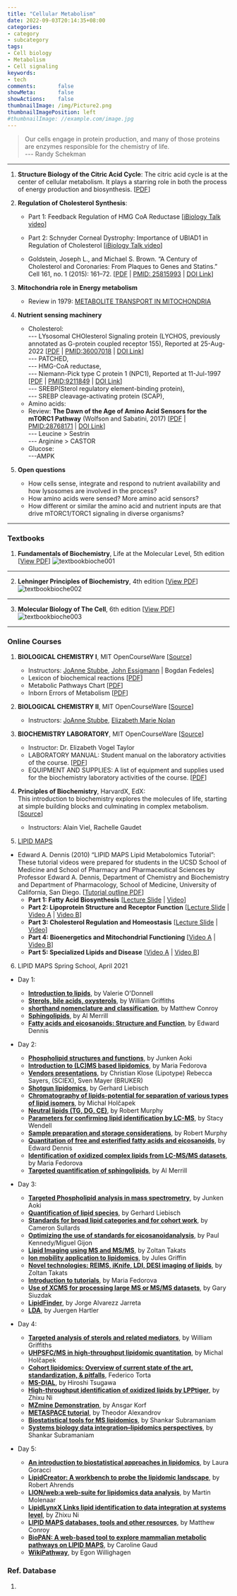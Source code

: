 ```yaml
---
title: "Cellular Metabolism"
date: 2022-09-03T20:14:35+08:00
categories:
- category
- subcategory
tags:
- Cell biology
- Metabolism
- Cell signaling
keywords:
- tech
comments:       false
showMeta:       false
showActions:    false
thumbnailImage: /img/Picture2.png
thumbnailImagePosition: left
#thumbnailImage: //example.com/image.jpg
---
```

> Our cells engage in protein production, and many of those proteins are enzymes responsible for the chemistry of life.\
--- Randy Schekman

<!--more-->


---
1. **Structure Biology of the Citric Acid Cycle**:
The citric acid cycle is at the center of cellular metabolism. It plays a starring role in both the process of energy production and biosynthesis. [[PDF](https://pkueducn-my.sharepoint.com/:b:/g/personal/lijun0705_pku_edu_cn/Ebw1pJbfecJAhkj4gwLLnAUBsK0X1OjzPH7iVrtMMKxnmQ?e=kdjU4f)]


2. **Regulation of Cholesterol Synthesis**: 
    - Part 1: Feedback Regulation of HMG CoA Reductase [[iBiology Talk video](https://pkueducn-my.sharepoint.com/:v:/g/personal/lijun0705_pku_edu_cn/EZ14Ti2ciNdIiJN4-4qnQAQBYB-Kf-O9XGnK0ePHUkXKxw?e=PhSwDP)]
    - Part 2: Schnyder Corneal Dystrophy: Importance of UBIAD1 in Regulation of Cholesterol [[iBiology Talk video](https://pkueducn-my.sharepoint.com/:v:/g/personal/lijun0705_pku_edu_cn/EbHEhuETHC1BuXduXcnksfEBKueRrsc1FwU9H426kgGj7w?e=bDqyul)]
    
    - Goldstein, Joseph L., and Michael S. Brown. “A Century of Cholesterol and Coronaries: From Plaques to Genes and Statins.” Cell 161, no. 1 (2015): 161–72. [[PDF](https://pkueducn-my.sharepoint.com/:b:/g/personal/lijun0705_pku_edu_cn/EVmM9yqeT0lPuIKaqQlzvkwB0cx7RREjxtfaEAEvtxji5A?e=gxGANA) | [PMID: 25815993](https://pubmed.ncbi.nlm.nih.gov/25815993/) | [DOI Link](https://doi.org/10.1016/j.cell.2015.01.036)]


3. **Mitochondria role in Energy metabolism**
    - Review in 1979: [METABOLITE TRANSPORT IN MITOCHONDRIA](https://pkueducn-my.sharepoint.com/:b:/g/personal/lijun0705_pku_edu_cn/EeWcvgdnEsJHqnu77uAAWGoBq6d7dUWpyr1Kromjrev6Rg?e=ylv6xV)

4. **Nutrient sensing machinery**
    - Cholesterol: \
    --- LYsosomal CHOlesterol Signaling protein (LYCHOS, previously annotated as G-protein coupled receptor 155), Reported at 25-Aug-2022 [[PDF]() | [PMID:36007018](https://pubmed.ncbi.nlm.nih.gov/36007018/) | [DOI Link](https://doi.org/10.1126/science.abg6621)]\
    --- PATCHED,\
    --- HMG-CoA reductase, \
    --- Niemann-Pick type C protein 1 (NPC1), Reported at 11-Jul-1997 [[PDF](https://pkueducn-my.sharepoint.com/:b:/g/personal/lijun0705_pku_edu_cn/EeFpXfiJMvtMnHHJFEP9kWEBll3GHkSLBymuXpv5xewIDA?e=UHeLri) | [PMID:9211849](https://pubmed.ncbi.nlm.nih.gov/9211849/) | [DOI Link](https://doi.org/10.1126/science.277.5323.228)]\
    --- SREBP(Sterol regulatory element-binding protein),\
    --- SREBP cleavage-activating protein (SCAP), 
    - Amino acids: 
    - Review: **The Dawn of the Age of Amino Acid
Sensors for the mTORC1 Pathway** (Wolfson and Sabatini, 2017) [[PDF](https://pkueducn-my.sharepoint.com/:b:/g/personal/lijun0705_pku_edu_cn/EZgzP49XBXxLkseXtjZA-PUB_zSWROkzRhi8hLTUYoCIfA?e=sajlnb) | [PMID:28768171](https://pubmed.ncbi.nlm.nih.gov/28768171/) | [DOI Link](https://doi.org/10.1016/j.cmet.2017.07.001)] \
    --- Leucine > Sestrin \
    --- Arginine > CASTOR
    - Glucose: \
    ---AMPK
    

5. **Open questions**
    - How cells sense, integrate and respond to nutrient availability and how lysosomes are involved in the process?
    - How amino acids were sensed? More amino acid sensors?
    - How different or similar the amino acid and nutrient inputs are that drive mTORC1/TORC1 signaling in diverse organisms?



---
### Textbooks
1. **Fundamentals of Biochemistry**, Life at the Molecular Level, 5th edition [[View PDF](https://pkueducn-my.sharepoint.com/:b:/g/personal/lijun0705_pku_edu_cn/EcFG-3Lm2OJFke8OOve0-woB-DUv2B9KUW9Z6btHINjJnA?e=Sin51O)]
![textbookbioche001](/img/Dingtalk_20220904010544.jpg)
---
2. **Lehninger Principles of Biochemistry**, 4th edition [[View PDF](https://pkueducn-my.sharepoint.com/:b:/g/personal/lijun0705_pku_edu_cn/ESZBDBbxLMdMr4X1AQo82jkB1jdnyJi7EuiHSdbCajRmQg?e=lVfhGB)]
![textbookbioche002](/img/Dingtalk_20220904010343.jpg)

---
3. **Molecular Biology of The Cell**, 6th edition [[View PDF](https://pkueducn-my.sharepoint.com/:b:/g/personal/lijun0705_pku_edu_cn/ETvIK7xJzWxLoxjUcbmxe-cBwRM1QcYoYGwdbwLEaLAuew?e=y5NUwp)]
![textbookbioche003](/img/Dingtalk_20220904010126.jpg)

---
### Online Courses
1. **BIOLOGICAL CHEMISTRY I**, MIT OpenCourseWare [[Source](https://ocw.mit.edu/courses/5-07sc-biological-chemistry-i-fall-2013/)]
    - Instructors: [JoAnne Stubbe](http://web.mit.edu/biochemistry/research.htm), [John Essigmann](http://essigmann.mit.edu/) | Bogdan Fedeles] 
    - Lexicon of biochemical reactions [[PDF](https://pkueducn-my.sharepoint.com/:b:/g/personal/lijun0705_pku_edu_cn/EYi9WCb1Z-lJtYgp0rHTw-EBW6J7e_sG7VJYDaH_Ba_ClA?e=TnpVki)]
    - Metabolic Pathways Chart [[PDF](https://pkueducn-my.sharepoint.com/:b:/g/personal/lijun0705_pku_edu_cn/Ec3fw_LeJoNErx_Jgz25Tb8B0iM-qAl9kS1CRBrhfzo1bw?e=O9kddv)]
    - Inborn Errors of Metabolism [[PDF](https://pkueducn-my.sharepoint.com/:b:/g/personal/lijun0705_pku_edu_cn/EQHnK90cbxVLlR54xO83laMBlE5TwiDEigCQQY8aijcy1Q?e=qjdrps)]

2. **BIOLOGICAL CHEMISTRY II**, MIT OpenCourseWare
[[Source](https://ocw.mit.edu/courses/5-08j-biological-chemistry-ii-spring-2016/)]
    - Instructors: [JoAnne Stubbe](http://web.mit.edu/biochemistry/research.htm), [Elizabeth Marie Nolan](http://web.mit.edu/nolanlab/Nolan_Lab_Website/Home.html)

3. **BIOCHEMISTRY LABORATORY**, MIT OpenCourseWare
[[Source](https://ocw.mit.edu/courses/5-36-biochemistry-laboratory-spring-2009/)]
    - Instructor: Dr. Elizabeth Vogel Taylor
    - LABORATORY MANUAL: Student manual on the laboratory activities of the course. [[PDF](https://pkueducn-my.sharepoint.com/:b:/g/personal/lijun0705_pku_edu_cn/EQORVKJIEYREjF_NCMILaZEBeoTmgaZwkMyNW9tH0CWUKA?e=U6woJE)]
    - EQUIPMENT AND SUPPLIES: A list of equipment and supplies used for the biochemistry laboratory activities of the course. [[PDF](https://pkueducn-my.sharepoint.com/:b:/g/personal/lijun0705_pku_edu_cn/EbVO3xXHW1tMnURZCZNPPFMBjT2sgpv5ek-MaYybrMBXnA?e=TJzwiY)]

4. **Principles of Biochemistry**, HarvardX, EdX:\
This introduction to biochemistry explores the molecules of life, starting at simple building blocks and culminating in complex metabolism.
[[Source](https://www.edx.org/course/principles-of-biochemistry)]
    - Instructors: Alain Viel, Rachelle Gaudet
    
5. [LIPID MAPS](www.lipidmaps.org) 
- Edward A. Dennis (2010) “LIPID MAPS Lipid Metabolomics Tutorial”:\
These tutorial videos were prepared for students in the UCSD School of Medicine and School of Pharmacy and Pharmaceutical Sciences by Professor Edward A. Dennis, Department of Chemistry and Biochemistry and Department of Pharmacology, School of Medicine, University of California, San Diego. [[Tutorial outline PDF](https://pkueducn-my.sharepoint.com/:b:/g/personal/lijun0705_pku_edu_cn/EaUuLV_Tw5pIrAMRY90DB28BX4jlyy7wy50kjaEA4QCz0w?e=PF7g3R)]
    - **Part 1: Fatty Acid Biosynthesis** [[Lecture Slide](https://pkueducn-my.sharepoint.com/:b:/g/personal/lijun0705_pku_edu_cn/Ee3VW9RQ4IBNlJ7zTcon1xUBDkceTY4ccKrIkyniaEmboQ?e=2moEJt) | [Video](https://pkueducn-my.sharepoint.com/:v:/g/personal/lijun0705_pku_edu_cn/EQlgd_Cf0t1Nv2nB00X13mABxmJ9Tpl3ESicenT_PVsi-g?e=LGiHQ3)]
    - **Part 2: Lipoprotein Structure and Receptor Function** [[Lecture Slide](https://pkueducn-my.sharepoint.com/:b:/g/personal/lijun0705_pku_edu_cn/ESeM1CES_9tHlI9QsEWhjkIBy0w6nPVnlHlNwUfR6boygw?e=q3l2hB) | [Video A](https://pkueducn-my.sharepoint.com/:v:/g/personal/lijun0705_pku_edu_cn/EfKGbvK0cqlEugmlOgzZ5OIByvUCIp3IAdwSgfNfb4L8ZA?e=nJ3PAh) | [Video B](https://pkueducn-my.sharepoint.com/:v:/g/personal/lijun0705_pku_edu_cn/EWQqhBB5wwVHnBSaKFDGwMMBPtdFY0Oy0AFpfbM9ZGXg6A?e=ifPPa5)]
    - **Part 3: Cholesterol Regulation and Homeostasis** [[Lecture Slide](https://pkueducn-my.sharepoint.com/:b:/g/personal/lijun0705_pku_edu_cn/EbqvFJeq7mBKjtCSQe0BN0gBIH8ZRWHVnl1SwK5UatOGZA?e=EqRige) | [Video](https://pkueducn-my.sharepoint.com/:v:/g/personal/lijun0705_pku_edu_cn/Ed2tba-Y-wxGqHCSxtVJbBgBt0Ee39l8fJSgO5UVs2DrZw?e=gFdkz6)]
    - **Part 4: Bioenergetics and Mitochondrial Functioning** [[Video A](https://pkueducn-my.sharepoint.com/:v:/g/personal/lijun0705_pku_edu_cn/EQP8jlwoMDFDjZJAetDugasBLBZfXjkxpG1wAg7hVg180g?e=VduDvb) | [Video B](https://pkueducn-my.sharepoint.com/:v:/g/personal/lijun0705_pku_edu_cn/EdI5dSsu6d9DhmDGpRYbxxsBAnkcKX_1OVDAEXuFleFFiA?e=c6td0G)]
    - **Part 5: Specialized Lipids and Disease** [[Video A](https://pkueducn-my.sharepoint.com/:v:/g/personal/lijun0705_pku_edu_cn/EXHs7BuJBjhErO7woOSMJLABqJhAqO984W2FoW3Y-jAGaw?e=i8fn8T) | [Video B](https://pkueducn-my.sharepoint.com/:v:/g/personal/lijun0705_pku_edu_cn/Ecc1N4Fy7xFPkIFCi4rohPYBymV_Gvnv_eR0G8sYcKCeHg?e=PpxGIM)]

6. LIPID MAPS Spring School, April 2021
- Day 1:
    - **[Introduction to lipids](https://youtu.be/kuRBBqS9Ic4?list=PLftrKvk5gjt4CKLgC1CZaVyznBksh4O-j)**, by Valerie O'Donnell
    - **[Sterols, bile acids, oxysterols](https://youtu.be/Zq-wRW_8tyI?list=PLftrKvk5gjt4CKLgC1CZaVyznBksh4O-j)**, by William Griffiths
    - **[shorthand nomenclature and classification](https://youtu.be/HQ0GroRLNsc?list=PLftrKvk5gjt4CKLgC1CZaVyznBksh4O-j)**, by Matthew Conroy
    - **[Sphingolipids](https://youtu.be/lxXccMEZA-c?list=PLftrKvk5gjt4CKLgC1CZaVyznBksh4O-j)**, by Al Merrill
    - **[Fatty acids and eicosanoids: Structure and Function](https://youtu.be/OEvYcTIgn2Q?list=PLftrKvk5gjt4CKLgC1CZaVyznBksh4O-j)**, by Edward Dennis
- Day 2: 
    - **[Phospholipid structures and functions](https://youtu.be/jvxOUUEg4J4?list=PLftrKvk5gjt5cnqa3QeXwVlGpb0YJT_vv)**, by Junken Aoki
    - **[Introduction to (LC)MS based lipidomics](https://youtu.be/f9JMTi0PeUo?list=PLftrKvk5gjt5cnqa3QeXwVlGpb0YJT_vv)**, by Maria Fedorova
    - **[Vendors presentations](https://youtu.be/0cgurm8SMec?list=PLftrKvk5gjt5cnqa3QeXwVlGpb0YJT_vv)**, by Christian Klose (Lipotype) Rebecca Sayers, (SCIEX), Sven Mayer (BRUKER)
    - **[Shotgun lipidomics](https://youtu.be/y0RML6d4CfU?list=PLftrKvk5gjt5cnqa3QeXwVlGpb0YJT_vv)**, by Gerhard Liebisch
    - **[Chromatography of lipids-potential for separation of various types of lipid isomers](https://youtu.be/JFG8xHbFvYY?list=PLftrKvk5gjt5cnqa3QeXwVlGpb0YJT_vv)**, by Michal Holčapek
    - **[Neutral lipids (TG, DG, CE)](https://youtu.be/DVZZNFgKIqo?list=PLftrKvk5gjt5cnqa3QeXwVlGpb0YJT_vv)**, by Robert Murphy
    - **[Parameters for confirming lipid identification by LC-MS](https://youtu.be/4eiqkeKezUw?list=PLftrKvk5gjt5cnqa3QeXwVlGpb0YJT_vv)**, by Stacy Wendell
    - **[Sample preparation and storage considerations](https://youtu.be/qKjhYt9izt4?list=PLftrKvk5gjt5cnqa3QeXwVlGpb0YJT_vv)**, by Robert Murphy
    - **[Quantitation of free and esterified fatty acids and eicosanoids](https://youtu.be/6FsAQKYb084?list=PLftrKvk5gjt5cnqa3QeXwVlGpb0YJT_vv)**, by Edward Dennis
    - **[Identification of oxidized complex lipids from LC-MS/MS datasets](https://youtu.be/yR7cKefVfBc?list=PLftrKvk5gjt5cnqa3QeXwVlGpb0YJT_vv)**, by Maria Fedorova
    - **[Targeted quantification of sphingolipids](https://youtu.be/VehWH5Posyw?list=PLftrKvk5gjt5cnqa3QeXwVlGpb0YJT_vv)**, by Al Merrill
- Day 3: 
    - **[Targeted Phospholipid analysis in mass spectrometry](https://youtu.be/qyGR8OH-x3g?list=PLftrKvk5gjt7VhlE-VOsH1Zh3Mn3sqZWw)**, by Junken Aoki
    - **[Quantification of lipid species](https://youtu.be/r9bv0qiHnPE?list=PLftrKvk5gjt7VhlE-VOsH1Zh3Mn3sqZWw)**, by Gerhard Liebisch
    - **[Standards for broad lipid categories and for cohort work](https://youtu.be/0IxSpu-c4b8?list=PLftrKvk5gjt7VhlE-VOsH1Zh3Mn3sqZWw)**, by Cameron Sullards
    - **[Optimizing the use of standards for eicosanoidanalysis](https://youtu.be/IBInZk1HtgE?list=PLftrKvk5gjt7VhlE-VOsH1Zh3Mn3sqZWw)**, by Paul Kennedy/Miguel Gijon
    - **[Lipid Imaging using MS and MS/MS](https://youtu.be/HrD0sC8zAno?list=PLftrKvk5gjt7VhlE-VOsH1Zh3Mn3sqZWw)**, by Zoltan Takats
    - **[Ion mobility application to lipidomics](https://youtu.be/OVwhAXGKvFc?list=PLftrKvk5gjt7VhlE-VOsH1Zh3Mn3sqZWw)**, by Jules Griffin
    - **[Novel technologies: REIMS, iKnife, LDI, DESI imaging of lipids](https://youtu.be/NoWUUXd4-yY?list=PLftrKvk5gjt7VhlE-VOsH1Zh3Mn3sqZWw)**, by Zoltan Takats
    - **[Introduction to tutorials](https://youtu.be/BQ55JfA5aA0?list=PLftrKvk5gjt7VhlE-VOsH1Zh3Mn3sqZWw)**, by Maria Fedorova 
    - **[Use of XCMS for processing large MS or MS/MS datasets](https://youtu.be/D9vBMw78_qI?list=PLftrKvk5gjt7VhlE-VOsH1Zh3Mn3sqZWw)**, by Gary Siuzdak
    - **[LipidFinder](https://youtu.be/ULHt5FKoI1E?list=PLftrKvk5gjt7VhlE-VOsH1Zh3Mn3sqZWw)**, by Jorge Alvarezz Jarreta
    - **[LDA](https://youtu.be/GiKM-urfNIg?list=PLftrKvk5gjt7VhlE-VOsH1Zh3Mn3sqZWw)**, by Juergen Hartler
    
- Day 4: 
    - **[Targeted analysis of sterols and related mediators](https://youtu.be/xkumM1PRwHY?list=PLftrKvk5gjt6e_0u4g3otB2Bg_J0LAXy1)**, by William Griffiths
    - **[UHPSFC/MS in high-throughput lipidomic quantitation](https://youtu.be/FpC7RPZOB5I?list=PLftrKvk5gjt6e_0u4g3otB2Bg_J0LAXy1)**, by Michal Holčapek
    - **[Cohort lipidomics: Overview of current state of the art, standardization, & pitfalls](https://youtu.be/7F7ur_YpyVs?list=PLftrKvk5gjt6e_0u4g3otB2Bg_J0LAXy1)**, Federico Torta
    - **[MS-DIAL](https://youtu.be/ozowb75vHXc?list=PLftrKvk5gjt6e_0u4g3otB2Bg_J0LAXy1)**, by Hiroshi Tsugawa
    - **[High-throughput identification of oxidized lipids by LPPtiger](https://youtu.be/0eRkO9RzT3c?list=PLftrKvk5gjt6e_0u4g3otB2Bg_J0LAXy1)**, by Zhixu Ni
    - **[MZmine Demonstration](https://youtu.be/vRSh4GmnrH8?list=PLftrKvk5gjt6e_0u4g3otB2Bg_J0LAXy1)**, by Ansgar Korf
    - **[METASPACE tutorial](https://youtu.be/8aymHI5eW2I?list=PLftrKvk5gjt6e_0u4g3otB2Bg_J0LAXy1)**, by Theodor Alexandrov
    - **[Biostatistical tools for MS lipidomics](https://youtu.be/W2PaHjlbn-U?list=PLftrKvk5gjt6e_0u4g3otB2Bg_J0LAXy1)**, by Shankar Subramaniam
    - **[Systems biology data integration–lipidomics perspectives](https://youtu.be/poinhl1QgRY?list=PLftrKvk5gjt6e_0u4g3otB2Bg_J0LAXy1)**, by Shankar Subramaniam 
    
- Day 5: 
    - **[An introduction to biostatistical approaches in lipidomics](https://youtu.be/d5w2E4OG1KY?list=PLftrKvk5gjt4gJmoKG2SxCL_xtSxtRirO)**, by Laura Goracci
    - **[LipidCreator: A workbench to probe the lipidomic landscape](https://youtu.be/1QjcFTah1YI?list=PLftrKvk5gjt4gJmoKG2SxCL_xtSxtRirO)**, by Robert Ahrends
    - **[LION/web:a web-suite for lipidomics data analysis](https://youtu.be/KkO5mUJu-8g?list=PLftrKvk5gjt4gJmoKG2SxCL_xtSxtRirO)**, by Martin Molenaar
    - **[LipidLynxX Links lipid identification to data integration at systems level](https://youtu.be/6WBzzgiAyLc?list=PLftrKvk5gjt4gJmoKG2SxCL_xtSxtRirO)**, by Zhixu Ni
    - **[LIPID MAPS databases, tools and other resources](https://youtu.be/WNxsatndc2E?list=PLftrKvk5gjt4gJmoKG2SxCL_xtSxtRirO)**, by Matthew Conroy
    - **[BioPAN: A web-based tool to explore mammalian metabolic pathways on LIPID MAPS](https://youtu.be/3OrjRzbCB04?list=PLftrKvk5gjt4gJmoKG2SxCL_xtSxtRirO)**, by Caroline Gaud
    - **[WikiPathway](https://youtu.be/EO2IAKwBIug?list=PLftrKvk5gjt4gJmoKG2SxCL_xtSxtRirO)**, by Egon Willighagen
    
    

### Ref. Database
1.

